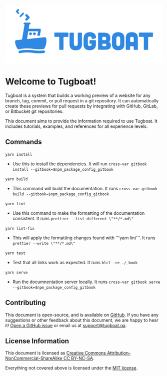 <img alt="Tugboat Logo" src="logo.png" style="padding: 0; border: none">

# Welcome to Tugboat!

Tugboat is a system that builds a working preview of a website for any branch,
tag, commit, or pull request in a git repository. It can automatically create
these previews for pull requests by integrating with GitHub, GitLab, or
Bitbucket git repositories.

This document aims to provide the information required to use Tugboat. It
includes tutorials, examples, and references for all experience levels.

## Commands
```yarn install```

- Use this to install the dependencies. It will run ```cross-var gitbook install --gitbook=$npm_package_config_gitbook```

```yarn build```

- This command will build the documentation. It runs ```cross-var gitbook build --gitbook=$npm_package_config_gitbook```

```yarn lint```

- Use this command to make the formatting of the documentation consistent. It runs ```prettier --list-different \"**/*.md\"```

```yarn lint-fix```

- This will apply the formatting changes found with '''yarn lint'''. It runs ```prettier --write \"**/*.md\"```

```yarn test```

- Test that all links work as expected. It runs ```blcl -re ./_book```

```yarn serve```

- Run the documnentation server locally. It runs ```cross-var gitbook serve --gitbook=$npm_package_config_gitbook```

## Contributing

This document is open-source, and is available on
[GitHub](https://github.com/TugboatQA/docs). If you have any suggestions or
other feedback about this document, we are happy to hear it!
[Open a GitHub issue](https://github.com/TugboatQA/docs/issues/new) or email us
at [support@tugboat.qa](mailto:support@tugboat.qa).

## License Information

This document is licensed as
[Creative Commons Attribution-NonCommercial-ShareAlike CC BY-NC-SA](http://creativecommons.org/licenses/by-nc-sa/4.0/legalcode).

Everything not covered above is licensed under the
[MIT license](https://choosealicense.com/licenses/mit/).
